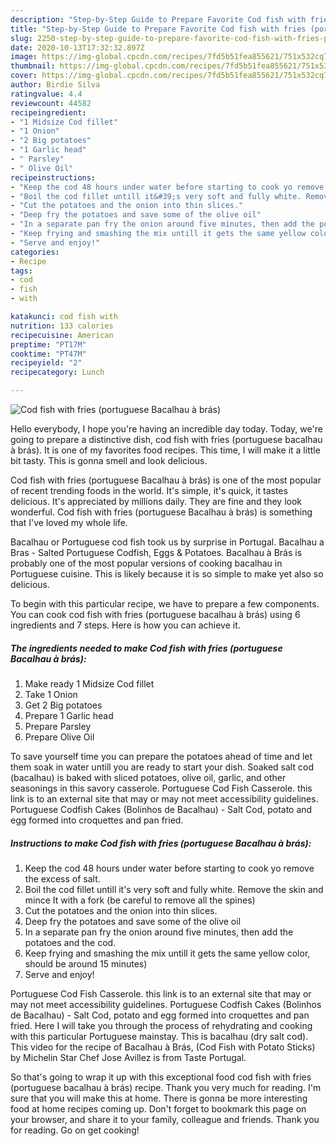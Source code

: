 ```yaml
---
description: "Step-by-Step Guide to Prepare Favorite Cod fish with fries (portuguese Bacalhau à brás)"
title: "Step-by-Step Guide to Prepare Favorite Cod fish with fries (portuguese Bacalhau à brás)"
slug: 2250-step-by-step-guide-to-prepare-favorite-cod-fish-with-fries-portuguese-bacalhau-a-bras
date: 2020-10-13T17:32:32.897Z
image: https://img-global.cpcdn.com/recipes/7fd5b51fea855621/751x532cq70/cod-fish-with-fries-portuguese-bacalhau-a-bras-recipe-main-photo.jpg
thumbnail: https://img-global.cpcdn.com/recipes/7fd5b51fea855621/751x532cq70/cod-fish-with-fries-portuguese-bacalhau-a-bras-recipe-main-photo.jpg
cover: https://img-global.cpcdn.com/recipes/7fd5b51fea855621/751x532cq70/cod-fish-with-fries-portuguese-bacalhau-a-bras-recipe-main-photo.jpg
author: Birdie Silva
ratingvalue: 4.4
reviewcount: 44582
recipeingredient:
- "1 Midsize Cod fillet"
- "1 Onion"
- "2 Big potatoes"
- "1 Garlic head"
- " Parsley"
- " Olive Oil"
recipeinstructions:
- "Keep the cod 48 hours under water before starting to cook yo remove the excess of salt."
- "Boil the cod fillet untill it&#39;s very soft and fully white. Remove the skin and mince It with a fork (be careful to remove all the spines)"
- "Cut the potatoes and the onion into thin slices."
- "Deep fry the potatoes and save some of the olive oil"
- "In a separate pan fry the onion around five minutes, then add the potatoes and the cod."
- "Keep frying and smashing the mix untill it gets the same yellow color, should be around 15 minutes)"
- "Serve and enjoy!"
categories:
- Recipe
tags:
- cod
- fish
- with

katakunci: cod fish with 
nutrition: 133 calories
recipecuisine: American
preptime: "PT17M"
cooktime: "PT47M"
recipeyield: "2"
recipecategory: Lunch

---
```



![Cod fish with fries (portuguese Bacalhau à brás)](https://img-global.cpcdn.com/recipes/7fd5b51fea855621/751x532cq70/cod-fish-with-fries-portuguese-bacalhau-a-bras-recipe-main-photo.jpg)

Hello everybody, I hope you're having an incredible day today. Today, we're going to prepare a distinctive dish, cod fish with fries (portuguese bacalhau à brás). It is one of my favorites food recipes. This time, I will make it a little bit tasty. This is gonna smell and look delicious.

Cod fish with fries (portuguese Bacalhau à brás) is one of the most popular of recent trending foods in the world. It's simple, it's quick, it tastes delicious. It's appreciated by millions daily. They are fine and they look wonderful. Cod fish with fries (portuguese Bacalhau à brás) is something that I've loved my whole life.

Bacalhau or Portuguese cod fish took us by surprise in Portugal. Bacalhau a Bras - Salted Portuguese Codfish, Eggs &amp; Potatoes. Bacalhau à Brás is probably one of the most popular versions of cooking bacalhau in Portuguese cuisine. This is likely because it is so simple to make yet also so delicious.


To begin with this particular recipe, we have to prepare a few components. You can cook cod fish with fries (portuguese bacalhau à brás) using 6 ingredients and 7 steps. Here is how you can achieve it.

<!--inarticleads1-->

##### The ingredients needed to make Cod fish with fries (portuguese Bacalhau à brás):

1. Make ready 1 Midsize Cod fillet
1. Take 1 Onion
1. Get 2 Big potatoes
1. Prepare 1 Garlic head
1. Prepare  Parsley
1. Prepare  Olive Oil


To save yourself time you can prepare the potatoes ahead of time and let them soak in water untill you are ready to start your dish. Soaked salt cod (bacalhau) is baked with sliced potatoes, olive oil, garlic, and other seasonings in this savory casserole. Portuguese Cod Fish Casserole. this link is to an external site that may or may not meet accessibility guidelines. Portuguese Codfish Cakes (Bolinhos de Bacalhau) - Salt Cod, potato and egg formed into croquettes and pan fried. 

<!--inarticleads2-->

##### Instructions to make Cod fish with fries (portuguese Bacalhau à brás):

1. Keep the cod 48 hours under water before starting to cook yo remove the excess of salt.
1. Boil the cod fillet untill it&#39;s very soft and fully white. Remove the skin and mince It with a fork (be careful to remove all the spines)
1. Cut the potatoes and the onion into thin slices.
1. Deep fry the potatoes and save some of the olive oil
1. In a separate pan fry the onion around five minutes, then add the potatoes and the cod.
1. Keep frying and smashing the mix untill it gets the same yellow color, should be around 15 minutes)
1. Serve and enjoy!


Portuguese Cod Fish Casserole. this link is to an external site that may or may not meet accessibility guidelines. Portuguese Codfish Cakes (Bolinhos de Bacalhau) - Salt Cod, potato and egg formed into croquettes and pan fried. Here I will take you through the process of rehydrating and cooking with this particular Portuguese mainstay. This is bacalhau (dry salt cod). This video for the recipe of Bacalhau à Brás, (Cod Fish with Potato Sticks) by Michelin Star Chef Jose Avillez is from Taste Portugal. 

So that's going to wrap it up with this exceptional food cod fish with fries (portuguese bacalhau à brás) recipe. Thank you very much for reading. I'm sure that you will make this at home. There is gonna be more interesting food at home recipes coming up. Don't forget to bookmark this page on your browser, and share it to your family, colleague and friends. Thank you for reading. Go on get cooking!
